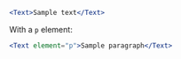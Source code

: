```jsx
<Text>Sample text</Text>
```

With a `p` element:

```jsx
<Text element="p">Sample paragraph</Text>
```
